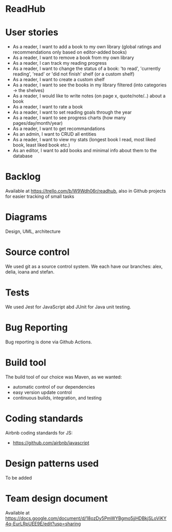# ReadHub

# User stories
* As a reader, I want to add a book to my own library (global ratings and recommendations only based on editor-added books)
* As a reader, I want to remove a book from my own library 
* As a reader, I can track my reading progress
* As a reader, I want to change the status of a book:  'to read', 'currently reading', 'read' or 'did not finish' shelf (or a custom shelf)
* As a reader, I want to create a custom shelf
* As a reader, I want to see the books in my library filtered (into categories -> the shelves)
* As a reader, I would like to write notes (on page x, quote/note/..) about a book
* As a reader, I want to rate a book 
* As a reader, I want to set reading goals through the year
* As a reader, I want to see progress charts (how many pages/day/month/year)
* As a reader, I want to get recommandations 
* As an admin, I want to CRUD all entities
* As a reader, I want to view my stats (longest book I read, most liked book, least liked book etc.)
* As an editor, I want to add books and minimal info about them to the database

# Backlog 
Available at https://trello.com/b/W9Wdh06r/readhub, also in Github projects for easier tracking of small tasks

# Diagrams
Design, UML, architecture

# Source control
We used git as a source control system. We each have our branches: alex, delia, ioana and stefan. 

# Tests
We used Jest for JavaScript abd JUnit for Java unit testing. 

# Bug Reporting
Bug reporting is done via Github Actions.

# Build tool
The build tool of our choice was Maven, as we wanted:
* automatic control of our dependencies
* easy version update control
* continuous builds, integration, and testing

# Coding standards
Airbnb coding standards  for JS: 
* https://github.com/airbnb/javascript

# Design patterns used
To be added

# Team design document
Available at https://docs.google.com/document/d/18ozDy5PmWYBgmo5jjHDBkjSLoViKY4q-EurLRpUEE9E/edit?usp=sharing

